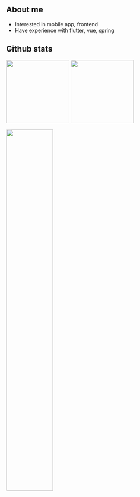 ## About me

- Interested in mobile app, frontend
- Have experience with flutter, vue, spring

## Github stats
  
    
<p align="left">  
  <img height="170" src="https://github-readme-stats.vercel.app/api/top-langs/?username=Heewookji&&layout=compact" />
  <img height="170" src="https://github-readme-stats.vercel.app/api?username=Heewookji&count_private=true&show_icons=true" />
</p>
<p align="left">
  <img width="50%" src="https://github-readme-streak-stats.herokuapp.com/?user=Heewookji&count_private=false" />
</p>
